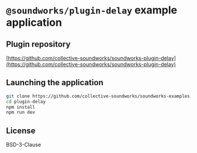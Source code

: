 # `@soundworks/plugin-delay` example application

## Plugin repository

[https://github.com/collective-soundworks/soundworks-plugin-delay](https://github.com/collective-soundworks/soundworks-plugin-delay)

## Launching the application

```sh
git clone https://github.com/collective-soundworks/soundworks-examples.git
cd plugin-delay
npm install
npm run dev
```

## License

BSD-3-Clause
